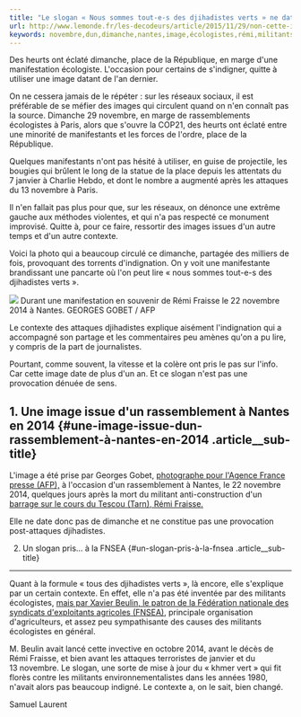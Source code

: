 ```yaml
---
title: "Le slogan « Nous sommes tout-e-s des djihadistes verts » ne date pas de dimanche"
url: http://www.lemonde.fr/les-decodeurs/article/2015/11/29/non-cette-image-et-ce-slogan-ne-datent-pas-de-dimanche_4820084_4355770.html
keywords: novembre,dun,dimanche,nantes,image,écologistes,rémi,militants,date,place,verts,djihadistes,slogan
---
```

Des heurts ont éclaté dimanche, place de la République, en marge d'une manifestation écologiste. L'occasion pour certains de s'indigner, quitte à utiliser une image datant de l'an dernier.

On ne cessera jamais de le répéter : sur les réseaux sociaux, il est préférable de se méfier des images qui circulent quand on n'en connaît pas la source. Dimanche 29 novembre, en marge de rassemblements écologistes à Paris, alors que s'ouvre la COP21, des heurts ont éclaté entre une minorité de manifestants et les forces de l'ordre, place de la République.

Quelques manifestants n'ont pas hésité à utiliser, en guise de projectile, les bougies qui brûlent le long de la statue de la place depuis les attentats du 7 janvier à Charlie Hebdo, et dont le nombre a augmenté après les attaques du 13 novembre à Paris.

Il n'en fallait pas plus pour que, sur les réseaux, on dénonce une extrême gauche aux méthodes violentes, et qui n'a pas respecté ce monument improvisé. Quitte à, pour ce faire, ressortir des images issues d'un autre temps et d'un autre contexte.

Voici la photo qui a beaucoup circulé ce dimanche, partagée des milliers de fois, provoquant des torrents d'indignation. On y voit une manifestante brandissant une pancarte où l'on peut lire « nous sommes tout-e-s des djihadistes verts ».

![](https://img.lemde.fr/2015/11/30/0/0/4466/2972/688/0/60/0/32bcede_15465-18qdwxp.jpg) Durant une manifestation en souvenir de Rémi Fraisse le 22 novembre 2014 à Nantes. GEORGES GOBET / AFP

Le contexte des attaques djihadistes explique aisément l'indignation qui a accompagné son partage et les commentaires peu amènes qu'on a pu lire, y compris de la part de journalistes.

Pourtant, comme souvent, la vitesse et la colère ont pris le pas sur l'info. Car cette image date de plus d'un an. Et ce slogan n'est pas une provocation dénuée de sens.

**1. Une image issue d'un rassemblement à Nantes en 2014** {#une-image-issue-dun-rassemblement-à-nantes-en-2014 .article__sub-title}
----------------------------------------------------------

L'image a été prise par Georges Gobet, [photographe pour l'Agence France presse (AFP),](http://www.gettyimages.fr/detail/photo-d'actualit%C3%A9/demonstrators-sit-on-the-ground-around-a-cardboard-photo-dactualit%C3%A9/459408752) à l'occasion d'un rassemblement à Nantes, le 22 novembre 2014, quelques jours après la mort du militant anti-construction d'un [barrage sur le cours du Tescou (Tarn), Rémi Fraisse.](http://www.lemonde.fr/police-justice/article/2015/10/23/mort-de-remi-fraisse-l-enquete-baclee-de-la-gendarmerie_4795289_1653578.html)

Elle ne date donc pas de dimanche et ne constitue pas une provocation post-attaques djihadistes.

2. Un slogan pris... à la FNSEA {#un-slogan-pris-à-la-fnsea .article__sub-title}
-------------------------------

Quant à la formule « tous des djihadistes verts », là encore, elle s'explique par un certain contexte. En effet, elle n'a pas été inventée par des militants écologistes, [mais par Xavier Beulin, le patron de la Fédération nationale des syndicats d'exploitants agricoles (FNSEA)](http://www.lemonde.fr/planete/article/2014/11/03/barrage-de-sivens-un-dossier-entache-de-conflits-d-interets_4517419_3244.html), principale organisation d'agriculteurs, et assez peu sympathisante des causes des militants écologistes en général.

M. Beulin avait lancé cette invective en octobre 2014, avant le décès de Rémi Fraisse, et bien avant les attaques terroristes de janvier et du 13 novembre. Le slogan, une sorte de mise à jour du « khmer vert » qui fit florès contre les militants environnementalistes dans les années 1980, n'avait alors pas beaucoup indigné. Le contexte a, on le sait, bien changé.

Samuel Laurent
